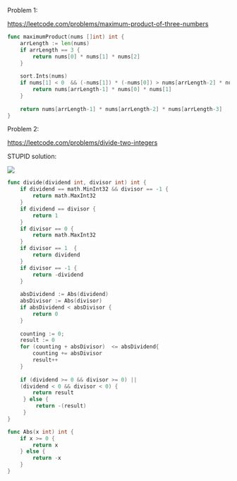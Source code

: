 Problem 1:

https://leetcode.com/problems/maximum-product-of-three-numbers

```go
func maximumProduct(nums []int) int {
    arrLength := len(nums)
    if arrLength == 3 {
        return nums[0] * nums[1] * nums[2]
    }
    
    sort.Ints(nums)
    if nums[1] < 0  && (-nums[1]) * (-nums[0]) > nums[arrLength-2] * nums[arrLength-3] {
        return nums[arrLength-1] * nums[0] * nums[1]
    }
    
    return nums[arrLength-1] * nums[arrLength-2] * nums[arrLength-3]
}
```

Problem 2:

https://leetcode.com/problems/divide-two-integers

STUPID solution:

![](https://www.mathsisfun.com/numbers/images/apples-15.svg)

```go
func divide(dividend int, divisor int) int {
    if dividend == math.MinInt32 && divisor == -1 {
        return math.MaxInt32
    }
    if dividend == divisor {
        return 1
    }
    if divisor == 0 {
        return math.MaxInt32
    }
    if divisor == 1  {
        return dividend
    }
    if divisor == -1 {
        return -dividend
    }
    
    absDividend := Abs(dividend)
    absDivisor := Abs(divisor)
    if absDividend < absDivisor {
        return 0
    }
    
    counting := 0;
    result := 0
    for (counting + absDivisor)  <= absDividend{
        counting += absDivisor
        result++
    }
    
    if (dividend >= 0 && divisor >= 0) || 
    (dividend < 0 && divisor < 0) {
        return result
     } else {
         return -(result)
     }
}

func Abs(x int) int {
    if x >= 0 {
        return x
    } else {
        return -x
    }
}
```
